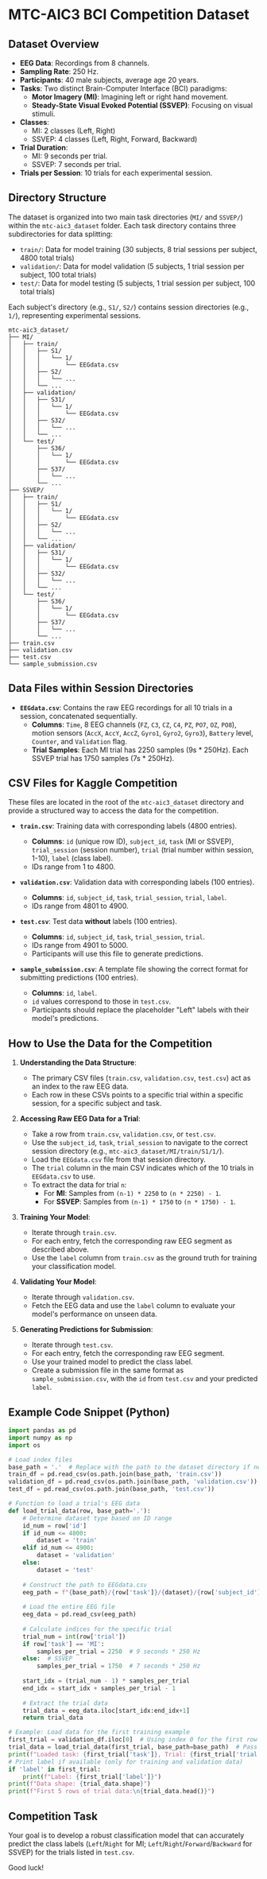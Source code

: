 # MTC-AIC3 BCI Competition Dataset

## Dataset Overview
- **EEG Data**: Recordings from 8 channels.
- **Sampling Rate**: 250 Hz.
- **Participants**: 40 male subjects, average age 20 years.
- **Tasks**: Two distinct Brain-Computer Interface (BCI) paradigms:
    - **Motor Imagery (MI)**: Imagining left or right hand movement.
    - **Steady-State Visual Evoked Potential (SSVEP)**: Focusing on visual stimuli.
- **Classes**:
    - MI: 2 classes (Left, Right)
    - SSVEP: 4 classes (Left, Right, Forward, Backward)
- **Trial Duration**:
    - MI: 9 seconds per trial.
    - SSVEP: 7 seconds per trial.
- **Trials per Session**: 10 trials for each experimental session.

## Directory Structure
The dataset is organized into two main task directories (`MI/` and `SSVEP/`) within the `mtc-aic3_dataset` folder. Each task directory contains three subdirectories for data splitting:
- `train/`: Data for model training (30 subjects, 8 trial sessions per subject, 4800 total trials)
- `validation/`: Data for model validation (5 subjects, 1 trial session per subject, 100 total trials)
- `test/`: Data for model testing (5 subjects, 1 trial session per subject, 100 total trials)

Each subject's directory (e.g., `S1/`, `S2/`) contains session directories (e.g., `1/`), representing experimental sessions.

```
mtc-aic3_dataset/
├── MI/
│   ├── train/
│   │   ├── S1/
│   │   │   └── 1/
│   │   │       └── EEGdata.csv
│   │   ├── S2/
│   │   │   └── ...
│   │   └── ...
│   ├── validation/
│   │   ├── S31/
│   │   │   └── 1/
│   │   │       └── EEGdata.csv
│   │   ├── S32/
│   │   │   └── ...
│   │   └── ...
│   └── test/
│       ├── S36/
│       │   └── 1/
│       │       └── EEGdata.csv
│       ├── S37/
│       │   └── ...
│       └── ...
├── SSVEP/
│   ├── train/
│   │   ├── S1/
│   │   │   └── 1/
│   │   │       └── EEGdata.csv
│   │   ├── S2/
│   │   │   └── ...
│   │   └── ...
│   ├── validation/
│   │   ├── S31/
│   │   │   └── 1/
│   │   │       └── EEGdata.csv
│   │   ├── S32/
│   │   │   └── ...
│   │   └── ...
│   └── test/
│       ├── S36/
│       │   └── 1/
│       │       └── EEGdata.csv
│       ├── S37/
│       │   └── ...
│       └── ...
├── train.csv
├── validation.csv
├── test.csv
└── sample_submission.csv
```

## Data Files within Session Directories
- **`EEGdata.csv`**: Contains the raw EEG recordings for all 10 trials in a session, concatenated sequentially.
    - **Columns**: `Time`, 8 EEG channels (`FZ`, `C3`, `CZ`, `C4`, `PZ`, `PO7`, `OZ`, `PO8`), motion sensors (`AccX`, `AccY`, `AccZ`, `Gyro1`, `Gyro2`, `Gyro3`), `Battery` level, `Counter`, and `Validation` flag.
    - **Trial Samples**: Each MI trial has 2250 samples (9s * 250Hz). Each SSVEP trial has 1750 samples (7s * 250Hz).

## CSV Files for Kaggle Competition
These files are located in the root of the `mtc-aic3_dataset` directory and provide a structured way to access the data for the competition.

- **`train.csv`**: Training data with corresponding labels (4800 entries).
    - **Columns**: `id` (unique row ID), `subject_id`, `task` (MI or SSVEP), `trial_session` (session number), `trial` (trial number within session, 1-10), `label` (class label).
    - IDs range from 1 to 4800.

- **`validation.csv`**: Validation data with corresponding labels (100 entries).
    - **Columns**: `id`, `subject_id`, `task`, `trial_session`, `trial`, `label`.
    - IDs range from 4801 to 4900.

- **`test.csv`**: Test data **without** labels (100 entries).
    - **Columns**: `id`, `subject_id`, `task`, `trial_session`, `trial`.
    - IDs range from 4901 to 5000.
    - Participants will use this file to generate predictions.

- **`sample_submission.csv`**: A template file showing the correct format for submitting predictions (100 entries).
    - **Columns**: `id`, `label`.
    - `id` values correspond to those in `test.csv`.
    - Participants should replace the placeholder "Left" labels with their model's predictions.

## How to Use the Data for the Competition

1.  **Understanding the Data Structure**:
    *   The primary CSV files (`train.csv`, `validation.csv`, `test.csv`) act as an index to the raw EEG data.
    *   Each row in these CSVs points to a specific trial within a specific session, for a specific subject and task.

2.  **Accessing Raw EEG Data for a Trial**:
    *   Take a row from `train.csv`, `validation.csv`, or `test.csv`.
    *   Use the `subject_id`, `task`, `trial_session` to navigate to the correct session directory (e.g., `mtc-aic3_dataset/MI/train/S1/1/`).
    *   Load the `EEGdata.csv` file from that session directory.
    *   The `trial` column in the main CSV indicates which of the 10 trials in `EEGdata.csv` to use.
    *   To extract the data for trial `n`:
        *   For **MI**: Samples from `(n-1) * 2250` to `(n * 2250) - 1`.
        *   For **SSVEP**: Samples from `(n-1) * 1750` to `(n * 1750) - 1`.

3.  **Training Your Model**:
    *   Iterate through `train.csv`.
    *   For each entry, fetch the corresponding raw EEG segment as described above.
    *   Use the `label` column from `train.csv` as the ground truth for training your classification model.

4.  **Validating Your Model**:
    *   Iterate through `validation.csv`.
    *   Fetch the EEG data and use the `label` column to evaluate your model's performance on unseen data.

5.  **Generating Predictions for Submission**:
    *   Iterate through `test.csv`.
    *   For each entry, fetch the corresponding raw EEG segment.
    *   Use your trained model to predict the class label.
    *   Create a submission file in the same format as `sample_submission.csv`, with the `id` from `test.csv` and your predicted `label`.

## Example Code Snippet (Python)
```python
import pandas as pd
import numpy as np
import os

# Load index files
base_path = '.'  # Replace with the path to the dataset directory if needed
train_df = pd.read_csv(os.path.join(base_path, 'train.csv'))
validation_df = pd.read_csv(os.path.join(base_path, 'validation.csv'))
test_df = pd.read_csv(os.path.join(base_path, 'test.csv'))

# Function to load a trial's EEG data
def load_trial_data(row, base_path='.'):
    # Determine dataset type based on ID range
    id_num = row['id']
    if id_num <= 4800:
        dataset = 'train'
    elif id_num <= 4900:
        dataset = 'validation'
    else:
        dataset = 'test'
    
    # Construct the path to EEGdata.csv
    eeg_path = f"{base_path}/{row['task']}/{dataset}/{row['subject_id']}/{row['trial_session']}/EEGdata.csv"
    
    # Load the entire EEG file
    eeg_data = pd.read_csv(eeg_path)
    
    # Calculate indices for the specific trial
    trial_num = int(row['trial'])
    if row['task'] == 'MI':
        samples_per_trial = 2250  # 9 seconds * 250 Hz
    else:  # SSVEP
        samples_per_trial = 1750  # 7 seconds * 250 Hz
    
    start_idx = (trial_num - 1) * samples_per_trial
    end_idx = start_idx + samples_per_trial - 1
    
    # Extract the trial data
    trial_data = eeg_data.iloc[start_idx:end_idx+1]
    return trial_data

# Example: Load data for the first training example
first_trial = validation_df.iloc[0]  # Using index 0 for the first row
trial_data = load_trial_data(first_trial, base_path=base_path)  # Pass the base_path parameter
print(f"Loaded task: {first_trial['task']}, Trial: {first_trial['trial']} for subject {first_trial['subject_id']}")
# Print label if available (only for training and validation data)
if 'label' in first_trial:
    print(f"Label: {first_trial['label']}")
print(f"Data shape: {trial_data.shape}")
print(f"First 5 rows of trial data:\n{trial_data.head()}")
```

## Competition Task
Your goal is to develop a robust classification model that can accurately predict the class labels (`Left`/`Right` for MI; `Left`/`Right`/`Forward`/`Backward` for SSVEP) for the trials listed in `test.csv`.

Good luck!
